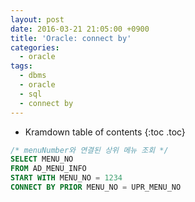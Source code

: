 ```yaml
---
layout: post
date: 2016-03-21 21:05:00 +0900
title: 'Oracle: connect by'
categories:
  - oracle
tags:
  - dbms
  - oracle
  - sql
  - connect by
---
```


* Kramdown table of contents
{:toc .toc}

```sql
/* menuNumber와 연결된 상위 메뉴 조회 */
SELECT MENU_NO
FROM AD_MENU_INFO
START WITH MENU_NO = 1234
CONNECT BY PRIOR MENU_NO = UPR_MENU_NO
```
